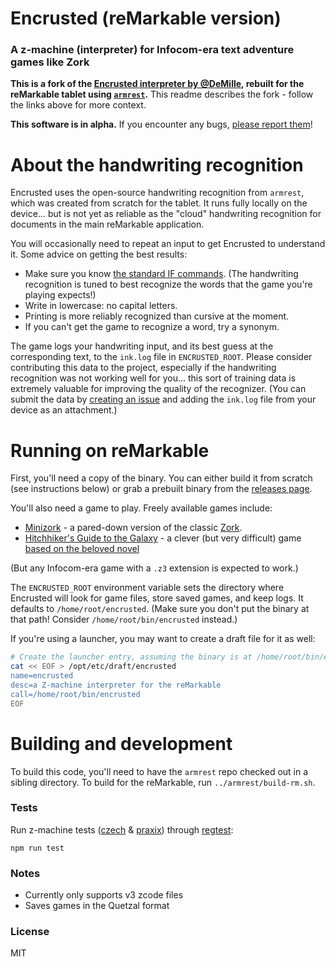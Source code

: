 # Encrusted (reMarkable version)

### A z-machine (interpreter) for Infocom-era text adventure games like Zork


**This is a fork of the [Encrusted interpreter by @DeMille](https://github.com/DeMille/encrusted),
rebuilt for the reMarkable tablet using
[`armrest`](https://github.com/bkirwi/armrest).**
This readme describes the fork -
follow the links above for more context.

**This software is in alpha.**
If you encounter any bugs,
[please report them](https://github.com/bkirwi/armrest/issues)!

# About the handwriting recognition

Encrusted uses the open-source handwriting recognition from `armrest`,
which was created from scratch for the tablet.
It runs fully locally on the device...
but is not yet as reliable as the "cloud" handwriting recognition
for documents in the main reMarkable application.

You will occasionally need to repeat an input to get Encrusted to understand it.
Some advice on getting the best results:
- Make sure you know [the standard IF commands](http://pr-if.org/doc/play-if-card/play-if-card.html).
  (The handwriting recognition is tuned to best recognize the words
  that the game you're playing expects!)
- Write in lowercase: no capital letters.
- Printing is more reliably recognized than cursive at the moment.
- If you can't get the game to recognize a word, try a synonym.

The game logs your handwriting input,
and its best guess at the corresponding text,
to the `ink.log` file in `ENCRUSTED_ROOT`.
Please consider contributing this data to the project,
especially if the handwriting recognition was not working well for you...
this sort of training data is extremely valuable
for improving the quality of the recognizer.
(You can submit the data by [creating an issue](https://github.com/bkirwi/armrest/issues/new)
and adding the `ink.log` file from your device as an attachment.)

# Running on reMarkable

First, you'll need a copy of the binary.
You can either build it from scratch (see instructions below)
or grab a prebuilt binary from the [releases page](https://github.com/bkirwi/encrusted/releases).

You'll also need a game to play. Freely available games include:
- [Minizork](https://github.com/bkirwi/encrusted/raw/master/tests/minizork.z3) -
  a pared-down version of the classic [Zork](https://en.wikipedia.org/wiki/Zork).
- [Hitchhiker's Guide to the Galaxy](http://www.douglasadams.com/creations/hhgg.z3) -
  a clever (but very difficult) game
  [based on the beloved novel](https://en.wikipedia.org/wiki/The_Hitchhiker%27s_Guide_to_the_Galaxy_(video_game))

(But any Infocom-era game with a `.z3` extension is expected to work.)


The `ENCRUSTED_ROOT` environment variable sets the directory
where Encrusted will look for game files, store saved games, and keep logs.
It defaults to `/home/root/encrusted`.
(Make sure you don't put the binary at that path!
Consider `/home/root/bin/encrusted` instead.)

If you're using a launcher, you may want to create a draft file for it as well:

```bash
# Create the launcher entry, assuming the binary is at /home/root/bin/encrusted
cat << EOF > /opt/etc/draft/encrusted
name=encrusted
desc=a Z-machine interpreter for the reMarkable
call=/home/root/bin/encrusted
EOF
```

# Building and development

To build this code,
you'll need to have the `armrest` repo checked out in a sibling directory.
To build for the reMarkable, run `../armrest/build-rm.sh`.

### Tests

Run z-machine tests ([czech](https://inform-fiction.org/zmachine/standards/z1point1/appc.html) & [praxix](https://inform-fiction.org/zmachine/standards/z1point1/appc.html)) through [regtest](https://eblong.com/zarf/plotex/regtest.html):
```
npm run test
```

### Notes
- Currently only supports v3 zcode files
- Saves games in the Quetzal format

### License
MIT
